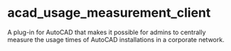 # acad_usage_measurement_client
A plug-in for AutoCAD that makes it possible for admins to centrally measure the usage times of AutoCAD installations in a corporate network.
